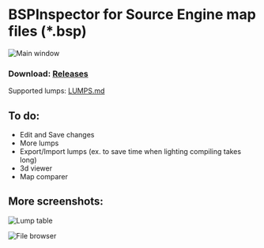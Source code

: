# BSPInspector for Source Engine map files (*.bsp)

![Main window](https://raw.githubusercontent.com/antimYT/BSPInspector/master/_screenshots/0.png "Main window")

### Download: [Releases](https://github.com/antimYT/BSPInspector/releases "Releases")

Supported lumps: [LUMPS.md](https://github.com/antimYT/BSPInspector/blob/master/LUMPS.md "LUMPS.md")

## To do:
- Edit and Save changes
- More lumps
- Export/Import lumps (ex. to save time when lighting compiling takes long)
- 3d viewer
- Map comparer

## More screenshots:
![Lump table](https://raw.githubusercontent.com/antimYT/BSPInspector/master/_screenshots/1.png "Lump table")

![File browser](https://raw.githubusercontent.com/antimYT/BSPInspector/master/_screenshots/2.png "File browser")
